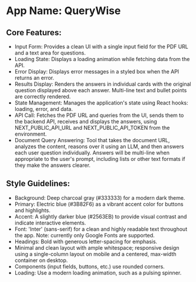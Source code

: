 # **App Name**: QueryWise

## Core Features:

- Input Form: Provides a clean UI with a single input field for the PDF URL and a text area for questions.
- Loading State: Displays a loading animation while fetching data from the API.
- Error Display: Displays error messages in a styled box when the API returns an error.
- Results Display: Renders the answers in individual cards with the original question displayed above each answer. Multi-line text and bullet points are correctly rendered.
- State Management: Manages the application's state using React hooks: loading, error, and data.
- API Call: Fetches the PDF URL and queries from the UI, sends them to the backend API, receives and displays the answers, using NEXT_PUBLIC_API_URL and NEXT_PUBLIC_API_TOKEN from the environment.
- Document Query Answering: Tool that takes the document URL, analyzes the content, reasons over it using an LLM, and then answers each user question individually. Answers will be multi-line when appropriate to the user's prompt, including lists or other text formats if they make the answers clearer.

## Style Guidelines:

- Background: Deep charcoal gray (#333333) for a modern dark theme.
- Primary: Electric blue (#3B82F6) as a vibrant accent color for buttons and highlights.
- Accent: A slightly darker blue (#2563EB) to provide visual contrast and indicate interactive elements.
- Font: 'Inter' (sans-serif) for a clean and highly readable text throughout the app. Note: currently only Google Fonts are supported.
- Headings: Bold with generous letter-spacing for emphasis.
- Minimal and clean layout with ample whitespace; responsive design using a single-column layout on mobile and a centered, max-width container on desktop.
- Components (input fields, buttons, etc.) use rounded corners.
- Loading: Use a modern loading animation, such as a pulsing spinner.